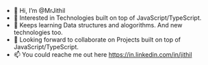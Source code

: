 - 👋 Hi, I’m @MrJithil
- 👀 Interested in Technologies built on top of JavaScript/TypeScript.
- 🌱 Keeps learning Data structures and alogorithms. And new technologies too.
- 💞️ Looking forward to collaborate on Projects built on top of JavaScript/TypeScript.
- 📫 You could reache me out here https://in.linkedin.com/in/jithil

<!---
MrJithil/MrJithil is a ✨ special ✨ repository because its `README.md` (this file) appears on your GitHub profile.
You can click the Preview link to take a look at your changes.
--->
